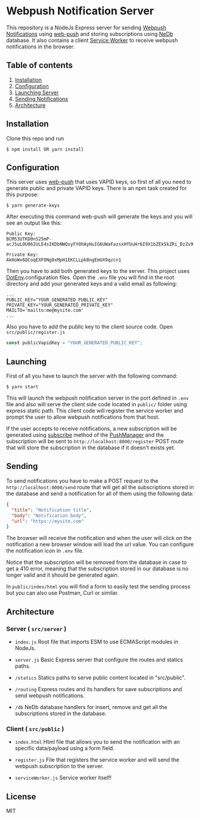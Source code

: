# Webpush Notification Server

This repository is a NodeJs Express server for sending [Webpush Notifications](https://developers.google.com/web/fundamentals/codelabs/push-notifications/) using [web-push](https://www.npmjs.com/package/web-push) and storing subscriptions using [NeDb](https://github.com/louischatriot/nedb) database. It also contains a client [Service Worker](https://developers.google.com/web/fundamentals/primers/service-workers/) to receive webpush notifications in the browser.

## Table of contents

1. [Installation](#installation)
2. [Configuration](#configuration)
3. [Launching Server](#launching)
4. [Sending Notifications](#sending)
5. [Architecture](#architecture)

## Installation

Clone this repo and run

```
$ npm install OR yarn install
```

## Configuration

This server uses [web-push](https://www.npmjs.com/package/web-push) that uses VAPID keys, so first of all you need to generate public and private VAPID keys. There is an npm task created for this purpose:

```
$ yarn generate-keys
```

After executing this command web-push will generate the keys and you will see an output like this:

```
Public Key:
BCM53UTKD0nS25mP-acJ5uLOU062ULE4sIKDbNWQxyFYOhAyHuIG6UWaFazsxHfUuHr6I9X1bZEk5kZRi_DzZv9

Private Key:
AkHoWx6QCoqEXFONg8xMpH1EKCLLpkBngEmUX9qzcn1
```

Then you have to add both generated keys to the server. This project uses [DotEnv](https://github.com/motdotla/dotenv).configuration files. Open the `.env` file you will find in the root directory and add your generated keys and a valid email as following:

```
...
PUBLIC_KEY="YOUR_GENERATED_PUBLIC_KEY"
PRIVATE_KEY="YOUR_GENERATED_PRIVATE_KEY"
MAILTO='mailto:me@mysite.com'
...
```

Also you have to add the public key to the client source code. Open `src/public/register.js`

```js
const publicVapidKey = "YOUR_GENERATED_PUBLIC_KEY";
```

## Launching

First of all you have to launch the server with the following command:

```
$ yarn start
```

This will launch the webpush notification server in the port defined in `.env` file and also will serve the client side code located in `public/` folder using express static path. This client code will register the service worker and prompt the user to allow webpush notifications from that host.

If the user accepts to receive notifications, a new subscription will be generated using [subscribe](https://developer.mozilla.org/en-US/docs/Web/API/PushManager/subscribe) method of the [PushManager](https://developer.mozilla.org/en-US/docs/Web/API/PushManager) and the subscription will be sent to
`http://localhost:8000/register` POST route that will store the subscription in the database if it doesn't exists yet.

## Sending

To send notifications you have to make a POST request to the `http://localhost:8000/send` route that will get all the subscriptions stored in the database and send a notification for all of them using the following data:

```json
{
  "title": "Notification title",
  "body": "Notification body",
  "url": "https://mysite.com"
}
```

The browser will receive the notification and when the user will click on the notification a new browser window will load the url value. You can configure the notification icon in `.env` file.

Notice that the subscription will be removed from the database in case to get a 410 error, meaning that the subscription stored in our database is no longer valid and it should be generated again.

In `public/index/html` you will find a form to easily test the sending process but you can also use Postman, Curl or similar.

## Architecture

### Server ( `src/server` )

- `index.js` Root file that imports ESM to use ECMAScript modules in NodeJs.

- `server.js` Basic Express server that configure the routes and statics paths.

- `/statics` Statics paths to serve public content located in "src/public".

- `/routing` Express routes and its handlers for save subscriptions and send webpush notifications.

- `/db` NeDb database handlers for insert, remove and get all the subscriptions stored in the database.

### Client ( `src/public` )

- `index.html` Html file that allows you to send the notification with an specific data/payload using a form field.

- `register.js` File that registers the service worker and will send the webpush subscription to the server.

- `serviceWorker.js` Service worker itself!

## License

MIT

